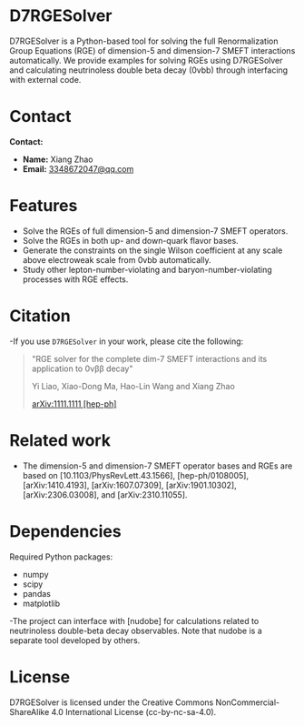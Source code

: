 # D7RGESolver

D7RGESolver is a Python-based tool for solving the full Renormalization Group Equations (RGE) of dimension-5 and dimension-7 SMEFT interactions automatically. 
We provide examples for solving RGEs using D7RGESolver and calculating neutrinoless double beta decay (0vbb) through interfacing with external code.

# Contact

**Contact:**  
- **Name:** Xiang Zhao  
- **Email:** 3348672047@qq.com 

# Features

- Solve the RGEs of full dimension-5 and dimension-7 SMEFT operators.
- Solve the RGEs in both up- and down-quark flavor bases.
- Generate the constraints on the single Wilson coefficient at any scale above electroweak scale from 0vbb automatically.
- Study other lepton-number-violating and baryon-number-violating processes with RGE effects.

# Citation

-If you use `D7RGESolver` in your work, please cite the following:

> "RGE solver for the complete dim-7 SMEFT interactions and its application to 0νββ decay"
>
>  Yi Liao, Xiao-Dong Ma, Hao-Lin Wang and Xiang Zhao
>
>  [arXiv:1111.1111 [hep-ph]](https://arxiv.org/abs/1111.1111)


# Related work

- The dimension-5 and dimension-7 SMEFT operator bases and RGEs are based on [10.1103/PhysRevLett.43.1566], [hep-ph/0108005], [arXiv:1410.4193], [arXiv:1607.07309], [arXiv:1901.10302], [arXiv:2306.03008], and [arXiv:2310.11055].
                                                                             
                                                                            
# Dependencies
Required Python packages:
- numpy
- scipy 
- pandas
- matplotlib

-The project can interface with [nudobe] for calculations related to neutrinoless double-beta decay observables. Note that nudobe is a separate tool developed by others.

# License

D7RGESolver is licensed under the Creative Commons NonCommercial-ShareAlike 4.0 International License (cc-by-nc-sa-4.0).
